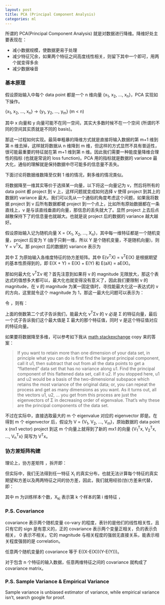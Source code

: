 ```yaml
---
layout: post
title: PCA (Principal Component Analysis)
categories: ml
---
```


所谓的 PCA(Principal Component Analysis) 就是对数据进行降维。降维好处主要表现在：

* 减小数据规模，使数据更易于处理
* 减少特征冗余，如果两个特征之间高度线性相关，则留下其中一个即可，用两个就变得多余
* 减少数据噪音

### 基本原理

假设原始输入中每个 data point 都是一个 n 维向量 {x<sub>1</sub>, x<sub>2</sub>, …, x<sub>n</sub>}，PCA 实现如下操作。

<p class="pcenter">{x<sub>1</sub>, x<sub>2</sub>, …, x<sub>n</sub>} &rarr; {y<sub>1</sub>, y<sub>2</sub>, …, y<sub>m</sub>} (m < n)</p>

其中 x 向量和 y 向量可能不在同一空间，其实大多数时候不在一个空间 (所谓的不同的空间其实质就是不同的 basis)。

那这一过程如何实现。最简单粗暴的降维方式就是直接将输入数据的第 m+1 维到第 n 维去掉，这样就将数据从 n 维降到 m 维，但这样的方式显然不具有普适性，很可能最重要的特征就在第 m+1 维到第 n 维。因此我们需要一种能度量降维合理性的指标 (也就是常说的 loss function)。PCA 用的指标就是数据的 variance 最大化，通俗的理解就是保持数据中尽可能多的信息量不丢失。

下面讨论将数据维数降至仅剩 1 维的情况，剩多维的情况类似。

将数据降至一维其实等价于选择某一向量，以下将这一向量记为 v，然后将所有的 data point 都 project 到 v 上，这样问题就变成如何选择 v 使得 project 到其上的数据的 variance 最大。我们可以先从一个通俗的角度考虑这个问题，如果我将数据 project 到 v 后所有数据都被 project 到一个点上，比如所有原始数据都在一条直线上，v 是与该直线垂直的向量，那信息的丢失就大了。显然 project 上去后点越散保持下了的信息量也就越大。也就是说 project 后的数据的 variance 越大越好。

假设原始输入记为随机向量 X = {X<sub>1</sub>, X<sub>2</sub>, …, X<sub>n</sub>}，其中每一维特征都是一个随机变量，project 后变为 Y (由于只剩一维，所以 Y 是个随机变量，不是随机向量)，则 Y = v<sup>T</sup>X。那 project 后的数据的 variance 表示为

<object data="/resource/pca/varY.svg" type="image/svg+xml" class="blkcenter"></object>

其中 Σ 为原始输入各维度特征的协方差矩阵。其中 E(v<sup>T</sup>X) = v<sup>T</sup>E(X) 是根据期望的基本性质得到的，即 E(X + Y) = E(X) + E(Y) 和 E(aX) = aE(X)。

那如何最大化 v<sup>T</sup>Σv 呢？首先注意到如果将 v 的 magnitude 无限放大，那这个表达式的值想多大都可以，最大化也就变得没有意义了，因此我们要限制 v 的 magnitude，在 v 的 magnitude 为某一固定值时，寻找能最大化这一表达式的 v 的方向，这里就令这个 magnitude 为 1，那这一最大化问题可以表示为：

<object data="/resource/pca/argmax.svg" type="image/svg+xml" class="blkcenter"></object>

令 <object data="/resource/pca/Lv.svg" type="image/svg+xml"></object>，则有：

<object data="/resource/pca/Lv2.svg" type="image/svg+xml" class="blkcenter"></object>

上面的倒数第二个式子告诉我们，能最大化 v<sup>T</sup>Σv 的 v 必是 Σ 的特征向量，最后一个式子告诉我们这个最大值是 Σ 最大的那个特征值，同时 v 是这个特征值对应的特征向量。

如果要将数据降至多维，可以参考如下我从 [math stackexchange](http://math.stackexchange.com/questions/23596/why-is-the-eigenvector-of-a-covariance-matrix-equal-to-a-principal-component) copy 来的答案：

> If you want to retain more than one dimension of your data set, in principle what you can do is first find the largest principal component, call it u1, then subtract that out from all the data points to get a “flattened” data set that has no variance along u1. Find the principal component of this flattened data set, call it u2. If you stopped here, u1 and u2 would be a basis of the two-dimensional subspace which retains the most variance of the original data; or, you can repeat the process and get as many dimensions as you want. As it turns out, all the vectors u1, u2, … you get from this process are just the eigenvectors of Σ in decreasing order of eigenvalue. That’s why these are the principal components of the data set.

不过在实际中，直接选取最大的 m 个 eigenvalue 对应的 eigenvector 即是。在得到 m 个 eigenvector 后，假设为 V = {V<sub>1</sub>, V<sub>2</sub>, …, V<sub>m</sub>}，原始数据的 data point x (nx1 vector) project 到这 m 个向量上就得到了新的 mx1 的向量 {V<sub>1</sub><sup>T</sup>x, V<sub>2</sub><sup>T</sup>x, …, V<sub>n</sub><sup>T</sup>x} 简写为 V<sup>T</sup>x。

### 协方差矩阵构建

理论上，协方差矩阵 <object data="/resource/pca/cov.svg" type="image/svg+xml"></object>，拆开即：

<object data="/resource/pca/cov2.svg" type="image/svg+xml" class="blkcenter"></object>

但实际中，我们无法得到任一特征 X<sub>i</sub> 的真实分布，也就无法计算每个特征的真实期望和方差以及两两特征之间的协方差，因此，我们就用经验(协)方差来代替，即：

<object data="/resource/pca/expcov.svg" type="image/svg+xml" class="blkcenter"></object>

其中 m 为训练样本个数，X<sub>ki</sub> 表示第 k 个样本的第 i 维特征 <object data="/resource/pca/xi.svg" type="image/svg+xml"></object>，

### P.S. Covariance

covariance 表示两个随机变量 co-vary 的程度，表针的是他们的线性相关性，且只有它的 sign 是有意义的，正的 covariance 表示两个变量正相关，负的表示负相关， 0 表示不相关。它的 magnitude 与相关程度的强弱无直接关系，能表示相关程度强弱的是 correlation。

任意两个随机变量的 covariance 等于 E((X-E(X))(Y-E(Y)))。

对于包含 n 个特征的输入数据，任意两维特征之间的 covariance 就构成了 covariance matrix。

### P.S. Sample Variance & Empirical Variance

Sample variance is unbiased estimator of variance, while empirical variance isn’t, search google for proof.

